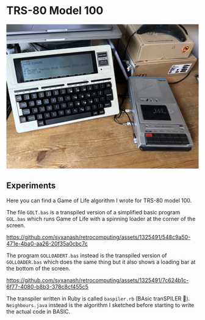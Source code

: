 # TRS-80 Model 100

![trs80](images/trs80model100.jpg)

## Experiments

Here you can find a Game of Life algorithm I wrote for TRS-80 model 100.

The file `GOLT.bas` is a transpiled version of a simplified basic program `GOL.bas` which runs Game of Life with a spinning loader at the corner of the screen.



https://github.com/syxanash/retrocomputing/assets/1325491/548c9a50-471e-4ba0-aa26-20f35a0cbc7c



The program `GOLLOADERT.bas` instead is the transpiled version of `GOLLOADER.bas` which does the same thing but it also shows a loading bar at the bottom of the screen.



https://github.com/syxanash/retrocomputing/assets/1325491/7c624b1c-6f77-4080-b8b3-378c8cf455c5



The transpiler written in Ruby is called `baspiler.rb` (BAsic tranSPILER 👀).
`Neighbours.java` instead is the algorithm I sketched before starting to write the actual code in BASIC.
